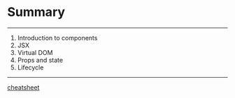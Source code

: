 # Summary
---
1.  Introduction to components
2.  JSX
3.  Virtual DOM
4.  Props and state
5.  Lifecycle

---
[cheatsheet](http://jamesknelson.com/react-cheatsheet.pdf)
